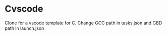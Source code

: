 # Cvscode
Clone for a vscode template for C.
Change GCC path in tasks.json and GBD path in launch.json